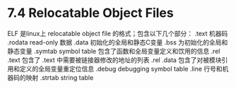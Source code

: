 # 7.4 Relocatable Object Files
ELF 是linux上 relocatable object file 的格式；包含以下几个部分：
.text 机器码
.rodata read-only 数据
.data 初始化的全局和静态C变量
.bss 为初始化的全局和静态变量
.symtab symbol table 包含了函数和全局变量定义和饮用的信息
.rel .text 包含了 .text 中需要被链接器修改的地址的列表
.rel .data 包含了对被模块引用和定义的全局变量重定位信息
.debug debugging symbol table
.line 行号和机器码的映射
.strtab string table